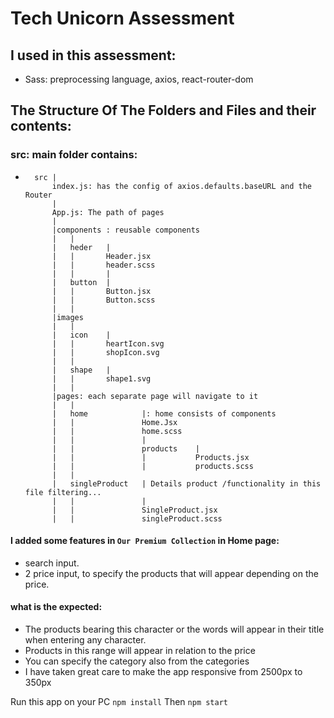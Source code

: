 # Tech Unicorn Assessment
## I used in this assessment:
- Sass: preprocessing language, axios, react-router-dom

## The Structure Of The Folders and Files and their contents:

### src: main folder contains:
-       src |
            index.js: has the config of axios.defaults.baseURL and the Router
            |
            App.js: The path of pages
            |
            |components : reusable components
            |   |
            |   heder   |
            |   |       Header.jsx
            |   |       header.scss
            |   |       |
            |   button  |
            |   |       Button.jsx
            |   |       Button.scss
            |   |
            |images
            |   |
            |   icon    |
            |   |       heartIcon.svg
            |   |       shopIcon.svg
            |   |
            |   shape   |
            |   |       shape1.svg 
            |   |
            |pages: each separate page will navigate to it
            |   |
            |   home            |: home consists of components 
            |   |               Home.Jsx
            |   |               home.scss
            |   |               |
            |   |               products    |
            |   |               |           Products.jsx
            |   |               |           products.scss
            |   |       
            |   singleProduct   | Details product /functionality in this file filtering...
            |   |               |
            |   |               SingleProduct.jsx
            |   |               singleProduct.scss


#### I added some features in `Our Premium Collection` in Home page:
- search input.
- 2 price input, to specify the products that will appear depending on the price.
#### what is the expected:
- The products bearing this character or the words will appear in their title when entering any character.
- Products in this range will appear in relation to the price
- You can specify the category also from the categories
- I have taken great care to make the app responsive from 2500px to 350px

 Run this app on your PC `npm install` Then `npm start`
